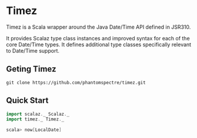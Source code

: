 # Timez

Timez is a Scala wrapper around the Java Date/Time API defined in JSR310. 

It provides Scalaz type class instances and improved syntax for each of the core Date/Time types. It defines additional
type classes specifically relevant to Date/Time support.

## Geting Timez

```
git clone https://github.com/phantomspectre/timez.git
```

## Quick Start

```scala
import scalaz._ Scalaz._
import timez._ Timez._

scala> now[LocalDate]

```